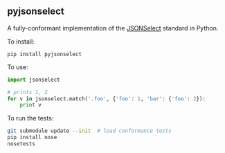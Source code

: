 pyjsonselect
------------

A fully-conformant implementation of the [JSONSelect](http://jsonselect.org/)
standard in Python.

To install:

    pip install pyjsonselect

To use:

```python
import jsonselect

# prints 1, 2
for v in jsonselect.match('.foo', {'foo': 1, 'bar': {'foo': 2}):
    print v
```

To run the tests:

```bash
git submodule update --init  # load conformance tests
pip install nose
nosetests
```
